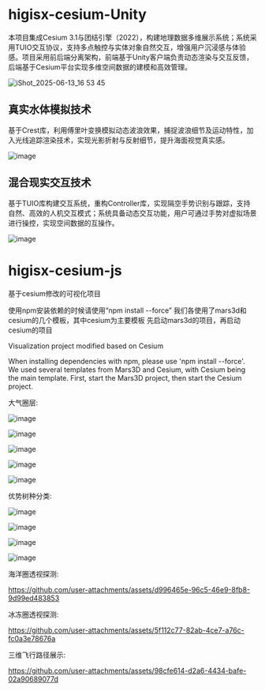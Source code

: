 # higisx-cesium-Unity


本项目集成Cesium 3.1与团结引擎（2022），构建地理数据多维展示系统；系统采用TUIO交互协议，支持多点触控与实体对象自然交互，增强用户沉浸感与体验感。项目采用前后端分离架构，前端基于Unity客户端负责动态渲染与交互反馈，后端基于Cesium平台实现多维空间数据的建模和高效管理。


![iShot_2025-06-13_16 53 45](https://github.com/user-attachments/assets/b9de1e30-1eab-423c-b81f-39a177d62afe)


## 真实水体模拟技术


基于Crest库，利用傅里叶变换模拟动态波浪效果，捕捉波浪细节及运动特性，加入光线追踪渲染技术，实现光影折射与反射细节，提升海面视觉真实感。

![image](https://github.com/user-attachments/assets/e3a89e7b-b726-4823-9da4-88bcc97b60f7)


## 混合现实交互技术


基于TUIO库构建交互系统，重构Controller库，实现隔空手势识别与跟踪，支持自然、高效的人机交互模式；系统具备动态交互功能，用户可通过手势对虚拟场景进行操控，实现空间数据的互操作。



![image](https://github.com/user-attachments/assets/713ca3c6-29ef-4274-9d8c-f2dc61057edc)

# higisx-cesium-js
基于cesium修改的可视化项目

使用npm安装依赖的时候请使用“npm install --force”
我们各使用了mars3d和cesium的几个模板，其中cesium为主要模板
先启动mars3d的项目，再启动cesium的项目

Visualization project modified based on Cesium

When installing dependencies with npm, please use 'npm install --force'.
We used several templates from Mars3D and Cesium, with Cesium being the main template.
First, start the Mars3D project, then start the Cesium project.

大气圈层:


![image](https://github.com/user-attachments/assets/a2a93f87-4bc8-40a0-87cd-a067f5e006ae)


![image](https://github.com/user-attachments/assets/56134642-671a-4f02-a342-19e522cd3033)


![image](https://github.com/user-attachments/assets/2f3e76df-ecb8-44f2-b843-552148be687b)


![image](https://github.com/user-attachments/assets/fddd38e6-8337-41b6-8bad-37d85036ee60)


![image](https://github.com/user-attachments/assets/fa25dfbe-87dd-4641-ab43-32baa2f98598)


优势树种分类:


![image](https://github.com/user-attachments/assets/1e125d16-5496-4c48-a6a9-00fdde64f9fd)


![image](https://github.com/user-attachments/assets/66927921-f263-47f5-9102-322853e6075c)


![image](https://github.com/user-attachments/assets/f7b2cbf8-e452-4c67-9e1c-53eccfe2b353)


![image](https://github.com/user-attachments/assets/10665c47-c4eb-42ab-8c86-714b90afc817)


海洋圈透视探测:


https://github.com/user-attachments/assets/d996465e-96c5-46e9-8fb8-9d99ed483853



冰冻圈透视探测:



https://github.com/user-attachments/assets/5f112c77-82ab-4ce7-a76c-fc0a3e78676a




三维飞行路径展示:




https://github.com/user-attachments/assets/98cfe614-d2a6-4434-bafe-02a90689077d

